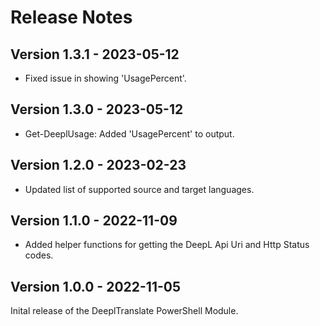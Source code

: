 # Release Notes

## Version 1.3.1 - 2023-05-12

* Fixed issue in showing 'UsagePercent'.

## Version 1.3.0 - 2023-05-12

* Get-DeeplUsage: Added 'UsagePercent' to output.

## Version 1.2.0 - 2023-02-23

* Updated list of supported source and target languages.

## Version 1.1.0 - 2022-11-09

* Added helper functions for getting the DeepL Api Uri and Http Status codes.

## Version 1.0.0 - 2022-11-05

Inital release of the DeeplTranslate PowerShell Module.
